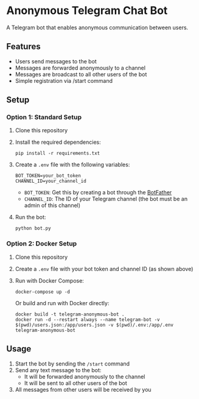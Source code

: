 # Anonymous Telegram Chat Bot

A Telegram bot that enables anonymous communication between users. 

## Features

- Users send messages to the bot
- Messages are forwarded anonymously to a channel
- Messages are broadcast to all other users of the bot
- Simple registration via /start command

## Setup

### Option 1: Standard Setup

1. Clone this repository
2. Install the required dependencies:
   ```
   pip install -r requirements.txt
   ```
3. Create a `.env` file with the following variables:
   ```
   BOT_TOKEN=your_bot_token
   CHANNEL_ID=your_channel_id
   ```
   - `BOT_TOKEN`: Get this by creating a bot through the [BotFather](https://t.me/botfather)
   - `CHANNEL_ID`: The ID of your Telegram channel (the bot must be an admin of this channel)

4. Run the bot:
   ```
   python bot.py
   ```

### Option 2: Docker Setup

1. Clone this repository
2. Create a `.env` file with your bot token and channel ID (as shown above)
3. Run with Docker Compose:
   ```
   docker-compose up -d
   ```

   Or build and run with Docker directly:
   ```
   docker build -t telegram-anonymous-bot .
   docker run -d --restart always --name telegram-bot -v $(pwd)/users.json:/app/users.json -v $(pwd)/.env:/app/.env telegram-anonymous-bot
   ```

## Usage

1. Start the bot by sending the `/start` command
2. Send any text message to the bot:
   - It will be forwarded anonymously to the channel
   - It will be sent to all other users of the bot
3. All messages from other users will be received by you
